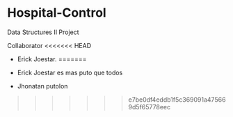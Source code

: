 # Hospital-Control
Data Structures II Project

Collaborator
<<<<<<< HEAD
- Erick Joestar.
=======
- Erick Joestar es mas puto que todos






- Jhonatan putolon
>>>>>>> e7be0df4eddb1f5c369091a475669d5f65778eec
